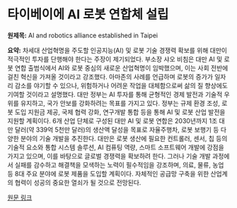 # 타이베이에 AI 로봇 연합체 설립

**원제목:** AI and robotics alliance established in Taipei

**요약:** 차세대 산업혁명을 주도할 인공지능(AI) 및 로봇 기술 경쟁력 확보를 위해 대만이 적극적인 투자를 단행해야 한다는 주장이 제기되었다.  부소장 샤오 비침은 대만 AI 및 로봇 연합 출범식에서 AI와 로봇 중심의 새로운 산업혁명이 임박했으며, 이는 사회 전반에 걸친 혁신을 가져올 것이라고 강조했다. 아마존의 사례를 언급하며 로봇의 증가가 일자리 감소를 야기할 수 있으나, 위험하거나 어려운 작업을 대체함으로써 삶의 질 향상에도 기여할 것이라고 설명했다. 대만 정부는 AI 투자를 통해 균형적인 경제 발전과 기술적 우위를 유지하고, 국가 안보를 강화하려는 목표를 가지고 있다.  정부는 규제 환경 조성, 로봇 도입 지원금 제공, 국제 협력 강화, 연구개발 통합 등을 통해 AI 및 로봇 산업 발전을 지원할 계획이다.  6개 산업 단체로 구성된 대만 AI 및 로봇 연합은 2030년까지 1조 대만 달러(약 339억 5천만 달러)의 생산액 달성을 목표로 자율주행차, 로봇 보행기 등 다양한 분야의 기술 개발을 추진한다.  대만은 로봇 생산에 필요한 컨트롤러, 센서, 칩 등의 기술적 요소와 통합 시스템 솔루션, AI 컴퓨팅 역량, 스마트 소프트웨어 개발에 강점을 가지고 있으며, 이를 바탕으로 글로벌 경쟁력을 확보하려 한다.  그러나 기술 개발 과정에서 실패를 감수하고 해결책을 모색하는 노력이 필수적임을 강조하며,  의료, 물류, 농업 등 8대 주요 분야에 로봇 제품을 도입할 계획이다.  자체적인 공급망 구축을 위한 산업계의 협력이 성공의 중요한 열쇠가 될 것으로 전망된다.

[원문 링크](https://www.taipeitimes.com/News/front/archives/2025/07/23/2003840755)
